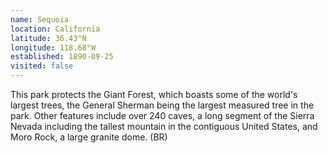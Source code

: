 ```yaml
---
name: Sequoia
location: California
latitude: 36.43°N
longitude: 118.68°W
established: 1890-09-25
visited: false
---
```


This park protects the Giant Forest, which boasts some of the world's largest trees, the General Sherman being the largest measured tree in the park. Other features include over 240 caves, a long segment of the Sierra Nevada including the tallest mountain in the contiguous United States, and Moro Rock, a large granite dome. (BR)
